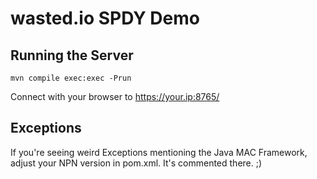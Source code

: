 wasted.io SPDY Demo
=======

## Running the Server

```
mvn compile exec:exec -Prun
```

Connect with your browser to https://your.ip:8765/


## Exceptions

If you're seeing weird Exceptions mentioning the Java MAC Framework, adjust your NPN version in pom.xml. It's commented there. ;)


